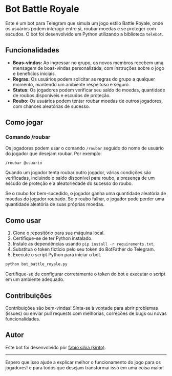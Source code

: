 # Bot Battle Royale

Este é um bot para Telegram que simula um jogo estilo Battle Royale, onde os usuários podem interagir entre si, roubar moedas e se proteger com escudos. O bot foi desenvolvido em Python utilizando a biblioteca `telebot`.

## Funcionalidades

- **Boas-vindas:** Ao ingressar no grupo, os novos membros recebem uma mensagem de boas-vindas personalizada, com instruções sobre o jogo e benefícios iniciais.
- **Regras:** Os usuários podem solicitar as regras do grupo a qualquer momento, mantendo um ambiente respeitoso e seguro.
- **Status:** Os jogadores podem verificar seu saldo de moedas, quantidade de roubos disponíveis e escudos de proteção.
- **Roubo:** Os usuários podem tentar roubar moedas de outros jogadores, com chances aleatórias de sucesso.

## Como jogar

### Comando /roubar

Os jogadores podem usar o comando `/roubar` seguido do nome de usuário do jogador que desejam roubar. Por exemplo:

```
/roubar @usuario
```

Quando um jogador tenta roubar outro jogador, várias condições são verificadas, incluindo o saldo disponível para roubo, a presença de um escudo de proteção e a aleatoriedade do sucesso do roubo.

Se o roubo for bem-sucedido, o jogador ganha uma quantidade aleatória de moedas do jogador roubado. Se o roubo falhar, o jogador pode perder uma quantidade aleatória de suas próprias moedas.

## Como usar

1. Clone o repositório para sua máquina local.
2. Certifique-se de ter Python instalado.
3. Instale as dependências usando `pip install -r requirements.txt`.
4. Substitua o token fictício pelo seu token do BotFather do Telegram.
5. Execute o script Python para iniciar o bot.

```bash
python bot_battle_royale.py
```

Certifique-se de configurar corretamente o token do bot e executar o script em um ambiente adequado.

## Contribuições

Contribuições são bem-vindas! Sinta-se à vontade para abrir problemas (issues) ou enviar pull requests com melhorias, correções de bugs ou novas funcionalidades.

## Autor

Este bot foi desenvolvido por [fabio silva (kirito)](https://github.com/FabioSilva11).

---

Espero que isso ajude a explicar melhor o funcionamento do jogo para os jogadores! e para todos que desejam transformai isso em uma coisa maior.
